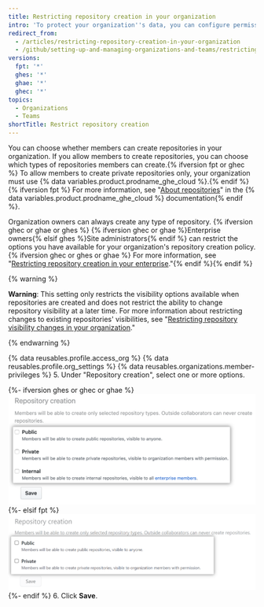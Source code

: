 ```yaml
---
title: Restricting repository creation in your organization
intro: 'To protect your organization''s data, you can configure permissions for creating repositories in your organization.'
redirect_from:
  - /articles/restricting-repository-creation-in-your-organization
  - /github/setting-up-and-managing-organizations-and-teams/restricting-repository-creation-in-your-organization
versions:
  fpt: '*'
  ghes: '*'
  ghae: '*'
  ghec: '*'
topics:
  - Organizations
  - Teams
shortTitle: Restrict repository creation
---
```


You can choose whether members can create repositories in your organization. If you allow members to create repositories, you can choose which types of repositories members can create.{% ifversion fpt or ghec %} To allow members to create private repositories only, your organization must use {% data variables.product.prodname_ghe_cloud %}.{% endif %}{% ifversion fpt %} For more information, see "[About repositories](/enterprise-cloud@latest/repositories/creating-and-managing-repositories/about-repositories)" in the {% data variables.product.prodname_ghe_cloud %} documentation{% endif %}.

Organization owners can always create any type of repository.
{% ifversion ghec or ghae or ghes %}
{% ifversion ghec or ghae %}Enterprise owners{% elsif ghes %}Site administrators{% endif %} can restrict the options you have available for your organization's repository creation policy.{% ifversion ghec or ghes or ghae %} For more information, see "[Restricting repository creation in your enterprise](/admin/policies/enforcing-repository-management-policies-in-your-enterprise#setting-a-policy-for-repository-creation)."{% endif %}{% endif %}

{% warning %}

**Warning**: This setting only restricts the visibility options available when repositories are created and does not restrict the ability to change repository visibility at a later time. For more information about restricting changes to existing repositories' visibilities, see "[Restricting repository visibility changes in your organization](/organizations/managing-organization-settings/restricting-repository-visibility-changes-in-your-organization)."

{% endwarning %}

{% data reusables.profile.access_org %}
{% data reusables.profile.org_settings %}
{% data reusables.organizations.member-privileges %}
5. Under "Repository creation", select one or more options.

   {%- ifversion ghes or ghec or ghae %}
   ![Repository creation options](/assets/images/help/organizations/repo-creation-perms-radio-buttons.png)
   {%- elsif fpt %}
   ![Repository creation options](/assets/images/help/organizations/repo-creation-perms-radio-buttons-fpt.png)
   {%- endif %}
6. Click **Save**.

